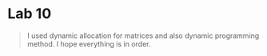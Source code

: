# Lab 10

> I used dynamic allocation for matrices and also dynamic programming method. I hope
everything is in order.


